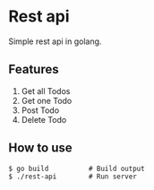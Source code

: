 # Rest api

Simple rest api in golang.

## Features

1. Get all Todos
2. Get one Todo
3. Post Todo
4. Delete Todo

## How to use

```
$ go build          # Build output
$ ./rest-api        # Run server
```